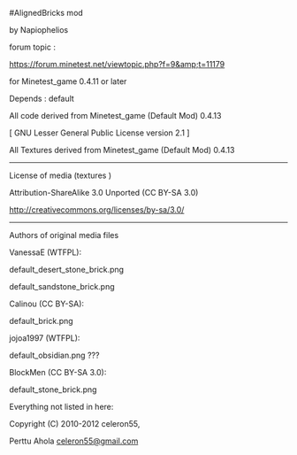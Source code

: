 #AlignedBricks mod

by Napiophelios

forum topic : 

https://forum.minetest.net/viewtopic.php?f=9&amp;t=11179

for Minetest_game 0.4.11 or later

Depends : default

All code derived from Minetest_game (Default Mod) 0.4.13

[ GNU Lesser General Public License version 2.1 ]

All Textures derived from Minetest_game (Default Mod) 0.4.13

--------------------------------------

License of media (textures )

Attribution-ShareAlike 3.0 Unported (CC BY-SA 3.0)

http://creativecommons.org/licenses/by-sa/3.0/

-----------------------

Authors of original media files


VanessaE (WTFPL):

  default_desert_stone_brick.png
  
  default_sandstone_brick.png

Calinou (CC BY-SA):

  default_brick.png

jojoa1997 (WTFPL):

  default_obsidian.png ???

BlockMen (CC BY-SA 3.0):

  default_stone_brick.png

Everything not listed in here:

Copyright (C) 2010-2012 celeron55, 

Perttu Ahola <celeron55@gmail.com>

